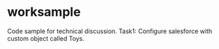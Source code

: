 # worksample
Code sample for technical discussion.
Task1: Configure salesforce with custom object called Toys.

